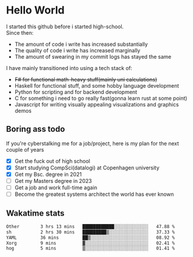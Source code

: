 # Hello World

I started this github before i started high-school.  
Since then:
- The amount of code i write has increased substantially
- The quality of code i write has increased marginally
- The amount of swearing in my commit logs has stayed the same

I have mainly transitioned into using a tech stack of:
- ~~F# for functional math-heavy stuff(mainly uni calculations)~~
- Haskell for functional stuff, and some hobby language development
- Python for scripting and for backend development
- C for something i need to go really fast(gonna learn rust at some point)
- Javascript for writing visually appealing visualizations and graphics demos

## Boring ass todo
If you're cyberstalking me for a job/project, here is my plan for the next couple of years
- [x] Get the fuck out of high school
- [x] Start studying CompSci(datalogi) at Copenhagen university
- [x] Get my Bsc. degree in 2021
- [ ] Get my Masters degree in 2023
- [ ] Get a job and work full-time again
- [ ] Become the greatest systems architect the world has ever known

## Wakatime stats
<!--START_SECTION:waka-->

```txt
Other        3 hrs 13 mins   ████████████░░░░░░░░░░░░░   47.88 %
sh           2 hrs 30 mins   █████████▒░░░░░░░░░░░░░░░   37.33 %
YAML         36 mins         ██▒░░░░░░░░░░░░░░░░░░░░░░   08.92 %
Xorg         9 mins          ▓░░░░░░░░░░░░░░░░░░░░░░░░   02.41 %
hog          5 mins          ▒░░░░░░░░░░░░░░░░░░░░░░░░   01.41 %
```

<!--END_SECTION:waka-->

